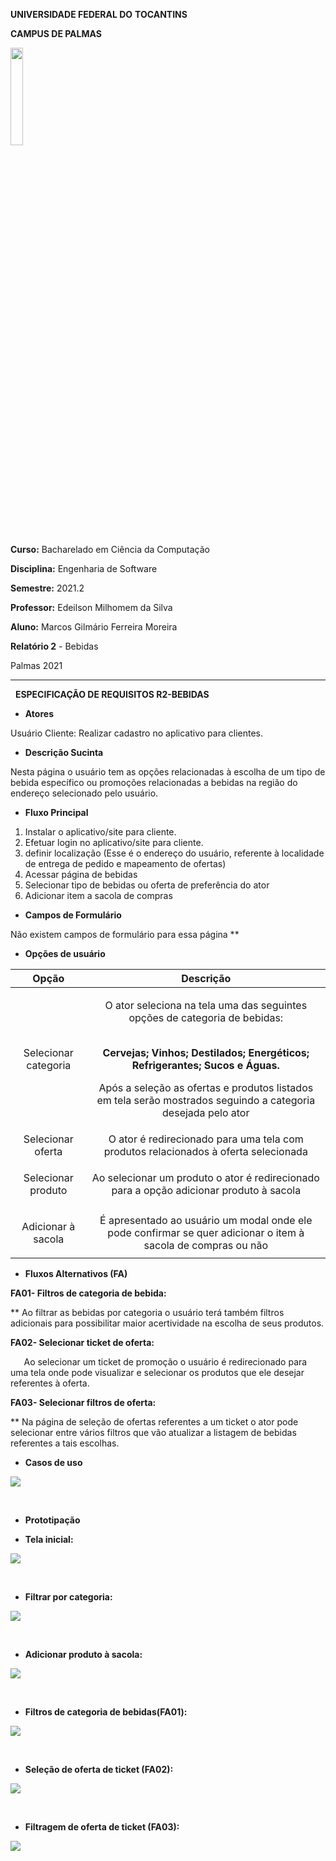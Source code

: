 ﻿**UNIVERSIDADE FEDERAL DO** **TOCANTINS** 

**CAMPUS DE PALMAS**

<img src="https://media.discordapp.net/attachments/775318617557696543/895406564142383144/Aspose.Words.79b20aef-3bdf-4b7f-a269-b46a3be6d9c4.001.png?width=419&height=462" style="width:20%">


**Curso:** Bacharelado em Ciência da Computação 

**Disciplina:** Engenharia de Software

**Semestre:** 2021.2

**Professor:** Edeilson Milhomem da Silva

**Aluno:** Marcos Gilmário Ferreira Moreira  

**Relatório 2** - Bebidas 

Palmas 2021

<hr/>

&nbsp;
**ESPECIFICAÇÃO DE REQUISITOS R2-BEBIDAS**

- **Atores**

Usuário Cliente: Realizar cadastro no aplicativo para clientes.

- **Descrição Sucinta**

Nesta página o usuário tem as opções relacionadas à escolha de um tipo de bebida específico ou promoções relacionadas a bebidas na região do endereço selecionado pelo usuário.

- **Fluxo Principal**
1. Instalar o aplicativo/site para cliente.
1. Efetuar login no aplicativo/site para cliente.
1. definir localização (Esse é o endereço do usuário, referente à localidade de entrega de pedido e mapeamento de ofertas)
1. Acessar página de bebidas
1. Selecionar tipo de bebidas ou oferta de preferência do ator
1. Adicionar item a sacola de compras 

- **Campos de Formulário**

Não existem campos de formulário para essa página
**


- **Opções de usuário**


|**Opção**|**Descrição**|
| :-: | :-: |
|<p></p><p></p><p></p><p></p><p>Selecionar categoria</p>|<p>O ator seleciona na tela uma das seguintes opções de categoria de bebidas:</p><p><br>**Cervejas; Vinhos; Destilados; Energéticos; Refrigerantes; Sucos e Águas.**<br></p><p>Após a seleção as ofertas e produtos listados em tela serão mostrados seguindo a categoria desejada pelo ator</p>|
|Selecionar oferta|O ator é redirecionado para uma tela com produtos relacionados à oferta selecionada|
|<p></p><p>Selecionar produto</p>|Ao selecionar um produto o ator é redirecionado para a opção adicionar produto à sacola|
|<p></p><p>Adicionar à sacola</p>|É apresentado ao usuário um modal onde ele pode confirmar se quer adicionar o item à sacola de compras ou não|



- **Fluxos Alternativos (FA)**

**FA01- Filtros de categoria de bebida:**

**	Ao filtrar as bebidas por categoria o usuário terá também filtros adicionais para possibilitar maior acertividade na escolha de seus produtos. 

**FA02- Selecionar ticket de oferta:**



`	`Ao selecionar um ticket de promoção o usuário é redirecionado para uma tela onde pode visualizar e selecionar os produtos que ele desejar referentes à oferta.

**FA03- Selecionar filtros de oferta:**

**	Na página de seleção de ofertas referentes a um ticket o ator pode selecionar entre vários filtros que vão atualizar a listagem de bebidas referentes a tais escolhas.

- **Casos de uso**

<img src="https://i.imgur.com/87DEieh.png" />

&nbsp;

- **Prototipação**

- **Tela inicial:**

<img src="https://i.imgur.com/bo45OoX.png"/>

&nbsp;

- **Filtrar por categoria:**

<img  src="https://i.imgur.com/MexPIWK.png" />

&nbsp;

- **Adicionar produto à sacola:**

<img src="https://i.imgur.com/8Dn1TFO.png"/>

&nbsp;


- **Filtros de categoria de bebidas(FA01):**

<img src="https://i.imgur.com/GiHn9hW.png"/>


&nbsp;


- **Seleção de oferta de ticket (FA02):**

<img src="https://i.imgur.com/p6Au63x.png"/>


&nbsp;

- **Filtragem de oferta de ticket (FA03):**

<img src="https://i.imgur.com/TA2dpeK.png"/>


&nbsp;